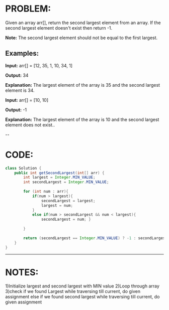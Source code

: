 # PROBLEM:
Given an array arr[], return the second largest element from an array. If the second largest element doesn't exist then return -1.

**Note:** The second largest element should not be equal to the first largest.

## Examples:

**Input:** arr[] = [12, 35, 1, 10, 34, 1]

**Output:** 34

**Explanation:** The largest element of the array is 35 and the second largest element is 34.


**Input:** arr[] = [10, 10]

**Output:** -1

**Explanation:** The largest element of the array is 10 and the second largest element does not exist..

--

# CODE:

```java
class Solution {
    public int getSecondLargest(int[] arr) {
        int largest = Integer.MIN_VALUE;
        int secondLargest = Integer.MIN_VALUE;
        
        for (int num : arr){
            if(num > largest){
                secondLargest = largest;
                largest = num;
            }
            else if(num > secondLargest && num < largest){
                secondLargest = num; }
    
        }
        
        return (secondLargest == Integer.MIN_VALUE) ? -1 : secondLargest;
    }
}
```

---

# NOTES:
1)Initialize largest and second largest with MIN value
2)Loop through array
3)check if we found Largest while traversing till current, do given assignment
else if we found second largest while traversing till current, do given assignment 
